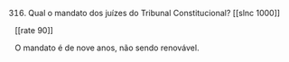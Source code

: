 316. Qual o mandato dos juízes do Tribunal Constitucional?
[[slnc 1000]]

[[rate 90]]

O mandato é de nove anos, não sendo renovável.
